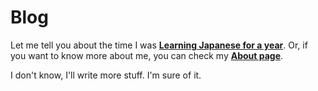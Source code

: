 # Blog

Let me tell you about the time I was [**Learning Japanese for a year**](other/learningJapaneseOneYear.md). Or, if you want to know more about me, you can check my [**About page**](about.md).

I don't know, I'll write more stuff. I'm sure of it.
